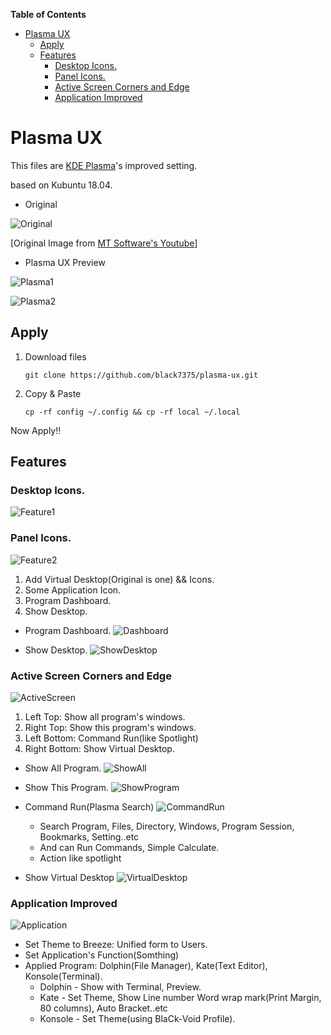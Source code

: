 <!-- markdown-toc start - Don't edit this section. Run M-x markdown-toc-refresh-toc -->
**Table of Contents**

- [Plasma UX](#plasma-ux)
    - [Apply](#apply)
    - [Features](#features)
        - [Desktop Icons.](#desktop-icons)
        - [Panel Icons.](#panel-icons)
        - [Active Screen Corners and Edge](#active-screen-corners-and-edge)
        - [Application Improved](#application-improved)

<!-- markdown-toc end -->

# Plasma UX

This files are [KDE Plasma](https://www.kde.org/plasma-desktop)'s improved setting.

based on Kubuntu 18.04.


* Original

![Original](resource/Original.jpg)

[Original Image from [MT Software's Youtube](https://youtu.be/oxHz1kp4JmY?t=724)]

* Plasma UX Preview

![Plasma1](resource/KDE-Desktop1.png)

![Plasma2](resource/KDE-Desktop2.png)

## Apply

1. Download files

    `git clone https://github.com/black7375/plasma-ux.git`

2. Copy & Paste

    `cp -rf config ~/.config && cp -rf local ~/.local`

Now Apply!!

## Features

### Desktop Icons.

![Feature1](resource/Feature1.png)

### Panel Icons.

![Feature2](resource/Feature2.png)

1. Add Virtual Desktop(Original is one) && Icons.
2. Some Application Icon.
3. Program Dashboard.
4. Show Desktop.

* Program Dashboard.
![Dashboard](resource/Dashboard.png)

* Show Desktop.
![ShowDesktop](resource/ShowDesktop.png)

### Active Screen Corners and Edge

![ActiveScreen](resource/ActiveScreen.png)

1. Left Top: Show all program's windows.
2. Right Top: Show this program's windows.
3. Left Bottom: Command Run(like Spotlight)
4. Right Bottom: Show Virtual Desktop.

* Show All Program.
![ShowAll](resource/ShowAll.png)

* Show This Program.
![ShowProgram](resource/ShowProgram.png)

* Command Run(Plasma Search)
![CommandRun](resource/CommandRun.png)
  * Search Program, Files, Directory, Windows, Program Session, Bookmarks, Setting..etc
  * And can Run Commands, Simple Calculate.
  * Action like spotlight

* Show Virtual Desktop
![VirtualDesktop](resource/VirtualDesktop.png)

### Application Improved

![Application](resource/KDE-Desktop1.png)
* Set Theme to Breeze: Unified form to Users.
* Set Application's Function(Somthing)
* Applied Program: Dolphin(File Manager), Kate(Text Editor), Konsole(Terminal).
  * Dolphin - Show with Terminal, Preview.
  * Kate - Set Theme, Show Line number Word wrap mark(Print Margin, 80 columns), Auto Bracket..etc
  * Konsole - Set Theme(using BlaCk-Void Profile).
